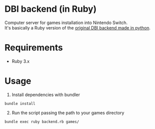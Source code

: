 DBI backend (in Ruby)
===

Computer server for games installation into Nintendo Switch.    
It's basically a Ruby version of the [original DBI backend made in python](https://github.com/lunixoid/dbibackend).

# Requirements
- Ruby 3.x

# Usage
1. Install dependencies with bundler
```
bundle install
```
2. Run the script passing the path to your games directory
```
bundle exec ruby backend.rb games/
```
